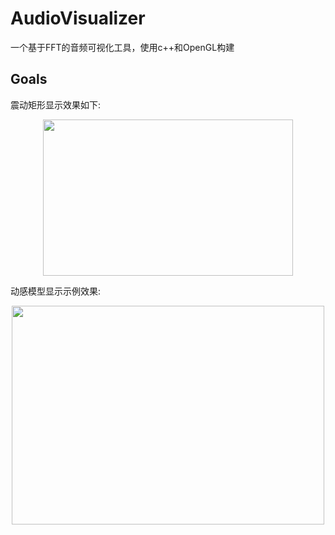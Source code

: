 # AudioVisualizer
一个基于FFT的音频可视化工具，使用c++和OpenGL构建

## Goals

震动矩形显示效果如下:

<p align="center">
  <img width="400" height="250" src="https://i.gyazo.com/6ddf6cf03bc4b7c850b2400d75759f9d.gif">
</p>

动感模型显示示例效果:

<p align="center">
  <img width="500" height="350" src="https://i.gyazo.com/9b3d8bbc1dea8684f7528eedeab57db0.gif">
</p>


